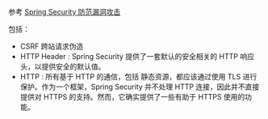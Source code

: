 参考 [Spring Security 防范漏洞攻击](https://springdoc.cn/spring-security/features/exploits/index.html)

包括：

- CSRF 跨站请求伪造
- HTTP Header : Spring Security 提供了一套默认的安全相关的 HTTP 响应头，以提供安全的默认值。
- HTTP : 所有基于 HTTP 的通信，包括 静态资源，都应该通过使用 TLS 进行保护。作为一个框架，Spring Security 并不处理 HTTP 连接，因此并不直接提供对 HTTPS 的支持。然而，它确实提供了一些有助于 HTTPS 使用的功能。
